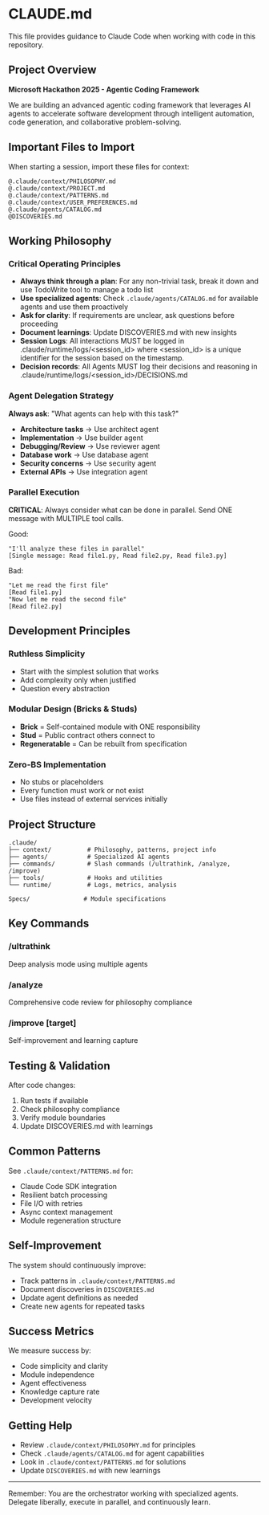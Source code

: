 # CLAUDE.md

This file provides guidance to Claude Code when working with code in this repository.

## Project Overview

**Microsoft Hackathon 2025 - Agentic Coding Framework**

We are building an advanced agentic coding framework that leverages AI agents to accelerate software development through intelligent automation, code generation, and collaborative problem-solving.

## Important Files to Import

When starting a session, import these files for context:

```
@.claude/context/PHILOSOPHY.md
@.claude/context/PROJECT.md
@.claude/context/PATTERNS.md
@.claude/context/USER_PREFERENCES.md
@.claude/agents/CATALOG.md
@DISCOVERIES.md
```

## Working Philosophy

### Critical Operating Principles

- **Always think through a plan**: For any non-trivial task, break it down and use TodoWrite tool to manage a todo list
- **Use specialized agents**: Check `.claude/agents/CATALOG.md` for available agents and use them proactively
- **Ask for clarity**: If requirements are unclear, ask questions before proceeding
- **Document learnings**: Update DISCOVERIES.md with new insights
- **Session Logs**: All interactions MUST be logged in .claude/runtime/logs/<session_id> where <session_id> is a unique identifier for the session based on the timestamp. 
- **Decision records**: All Agents MUST log their decisions and reasoning in .claude/runtime/logs/<session_id>/DECISIONS.md

### Agent Delegation Strategy

**Always ask**: "What agents can help with this task?"

- **Architecture tasks** → Use architect agent
- **Implementation** → Use builder agent
- **Debugging/Review** → Use reviewer agent
- **Database work** → Use database agent
- **Security concerns** → Use security agent
- **External APIs** → Use integration agent

### Parallel Execution

**CRITICAL**: Always consider what can be done in parallel. Send ONE message with MULTIPLE tool calls.

Good:
```
"I'll analyze these files in parallel"
[Single message: Read file1.py, Read file2.py, Read file3.py]
```

Bad:
```
"Let me read the first file"
[Read file1.py]
"Now let me read the second file"
[Read file2.py]
```

## Development Principles

### Ruthless Simplicity
- Start with the simplest solution that works
- Add complexity only when justified
- Question every abstraction

### Modular Design (Bricks & Studs)
- **Brick** = Self-contained module with ONE responsibility
- **Stud** = Public contract others connect to
- **Regeneratable** = Can be rebuilt from specification

### Zero-BS Implementation
- No stubs or placeholders
- Every function must work or not exist
- Use files instead of external services initially

## Project Structure

```
.claude/
├── context/          # Philosophy, patterns, project info
├── agents/           # Specialized AI agents
├── commands/         # Slash commands (/ultrathink, /analyze, /improve)
├── tools/            # Hooks and utilities
└── runtime/          # Logs, metrics, analysis

Specs/               # Module specifications
```

## Key Commands

### /ultrathink <task>
Deep analysis mode using multiple agents

### /analyze <path>
Comprehensive code review for philosophy compliance

### /improve [target]
Self-improvement and learning capture

## Testing & Validation

After code changes:
1. Run tests if available
2. Check philosophy compliance
3. Verify module boundaries
4. Update DISCOVERIES.md with learnings

## Common Patterns

See `.claude/context/PATTERNS.md` for:
- Claude Code SDK integration
- Resilient batch processing
- File I/O with retries
- Async context management
- Module regeneration structure

## Self-Improvement

The system should continuously improve:
- Track patterns in `.claude/context/PATTERNS.md`
- Document discoveries in `DISCOVERIES.md`
- Update agent definitions as needed
- Create new agents for repeated tasks

## Success Metrics

We measure success by:
- Code simplicity and clarity
- Module independence
- Agent effectiveness
- Knowledge capture rate
- Development velocity

## Getting Help

- Review `.claude/context/PHILOSOPHY.md` for principles
- Check `.claude/agents/CATALOG.md` for agent capabilities
- Look in `.claude/context/PATTERNS.md` for solutions
- Update `DISCOVERIES.md` with new learnings

---

Remember: You are the orchestrator working with specialized agents. Delegate liberally, execute in parallel, and continuously learn.